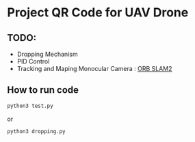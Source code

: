 # Project QR Code for UAV Drone
## TODO:
- Dropping Mechanism
- PID Control
- Tracking and Maping Monocular Camera : [ORB SLAM2](http://ieeexplore.ieee.org/document/7219438/?part=1)

## How to run code
```bash
python3 test.py
```
or
```bash
python3 dropping.py
```

